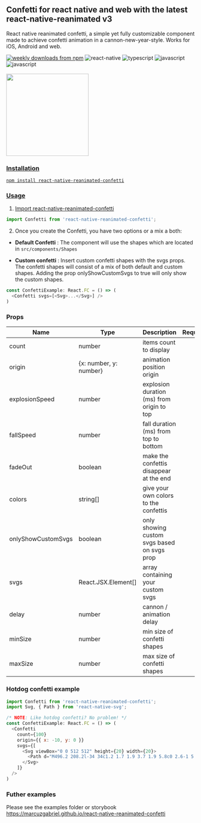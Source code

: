 <h2 align="left">Confetti for react native and web with the latest react-native-reanimated v3</h2>

React native reanimated confetti, a simple yet fully customizable component made to achieve confetti animation in a cannon-new-year-style. Works for iOS, Android and web.

<div style="flex-direction: row">
<a href="https://www.npmjs.com/package/react-native-reanimated-confetti">
  <img alt="weekly downloads from npm" src="https://img.shields.io/npm/dw/react-native-reanimated-confetti"></a>
  <img alt="react-native" src="https://img.shields.io/badge/React_Native-20232A?style=flat-square&logo=react&logoColor=61DAFB"></a>
  <img alt="typescript" src="https://img.shields.io/badge/TypeScript-007ACC?style=flat-square&logo=typescript&logoColor=white"></a>
  <img alt="javascript" src="https://img.shields.io/badge/JavaScript-323330?style=flat-square&logo=javascript&logoColor=F7DF1E"></a>
  <img alt="javascript" src="https://img.shields.io/badge/storybook-FF4785?style=flat-square&logo=storybook&logoColor=white"></a>
<a href="#badge">
</div>
<br>
<img width="220px" src="https://github.com/marcuzgabriel/react-native-reanimated-confetti/blob/main/packages/web/gifs/confetti.gif" />

### Installation
`npm install react-native-reanimated-confetti`

### Usage
  1. Import react-native-reanimated-confetti

  ```javascript
  import Confetti from 'react-native-reanimated-confetti';
  ```

  2. Once you create the Confetti, you have two options or a mix a both:

  - **Default Confetti** : The component will use the shapes which are located in ```src/components/Shapes```

  - **Custom confetti** : Insert custom confetti shapes with the svgs props. The confetti shapes will consist of a mix of both default and custom shapes. Adding the prop onlyShowCustomSvgs to true will only show the custom shapes.

  ```js
  const ConfettiExample: React.FC = () => (
    <Confetti svgs=[<Svg>...</Svg>] />
  )
  ```

### Props

| Name               | Type                   | Description                                 | Required | Default         |
|--------------------|------------------------|---------------------------------------------|----------|-----------------|
| count              | number                 | items count to display                      |          | 100             |
| origin             | {x: number, y: number} | animation position origin                   |          | { x: -10, y: 0} |
| explosionSpeed     | number                 | explosion duration (ms) from origin to top  |          | 350             |
| fallSpeed          | number                 | fall duration (ms) from top to bottom       |          | 3000            |
| fadeOut            | boolean                | make the confettis disappear at the end     |          | false           |
| colors             | string[]               | give your own colors to the confettis       |          | default colors  |
| onlyShowCustomSvgs | boolean                | only showing custom svgs based on svgs prop |          | false           |
| svgs               | React.JSX.Element[]    | array containing your custom svgs           |          | []              |
| delay              | number                 | cannon / animation delay                    |          | 0               |
| minSize            | number                 | min size of confetti shapes                 |          | 20              |
| maxSize            | number                 | max size of confetti shapes                 |          | 30              |

### Hotdog confetti example
```js
import Confetti from 'react-native-reanimated-confetti';
import Svg, { Path } from 'react-native-svg';

/* NOTE: Like hotdog confetti? No problem! */
const ConfettiExample: React.FC = () => (
  <Confetti
    count={100}
    origin={{ x: -10, y: 0 }}
    svgs={[
      <Svg viewBox="0 0 512 512" height={20} width={20}>
        <Path d="M496.2 208.2l-34 34c1.2 1.7 1.9 3.7 1.9 5.8c0 2.6-1 5.2-2.9 7L255 461.1c-1.9 1.9-4.4 2.9-7 2.9c-2.1 0-4.1-.7-5.8-1.9l-34 34c10.7 10.2 25 15.8 39.8 15.8c15.4 0 30.1-6.1 41-17L495 289c10.9-10.9 17-25.6 17-41c0-14.8-5.7-29.1-15.8-39.8zM15.8 303.8l34-34c-1.2-1.7-1.9-3.7-1.9-5.8c0-2.6 1-5.2 2.9-7L17 223 50.9 257 257 50.9c1.9-1.9 4.4-2.9 7-2.9c2.1 0 4.1 .7 5.8 1.9l34-34C293.1 5.7 278.8 0 264 0c-15.4 0-30.1 6.1-41 17L17 223C6.1 233.9 0 248.6 0 264c0 14.8 5.7 29.1 15.8 39.8zM447.6 143.6l-304 304c-21.9 21.9-57.3 21.9-79.2 0s-21.9-57.3 0-79.2l304-304c21.9-21.9 57.3-21.9 79.2 0s21.9 57.3 0 79.2zm33.9 33.9c40.6-40.6 40.6-106.5 0-147.1s-106.5-40.6-147.1 0l-304 304c-40.6 40.6-40.6 106.5 0 147.1s106.5 40.6 147.1 0l304-304zm-70.2-38.2c6.2-6.2 6.2-16.4 0-22.6s-16.4-6.2-22.6 0c-7 7-12.5 10.8-17 13.1c-4.5 2.3-8.5 3.4-13.6 4.7l-1.5 .4c-4.7 1.2-10.9 2.7-17.3 5.6c-7.4 3.4-14.8 8.4-22.7 16.3c-16.2 16.2-20.5 30.7-24 42.7l0 .1c-3.1 10.6-5.5 18.8-16 29.2c-5.5 5.5-9.5 7.8-12.4 9.1c-3 1.3-5.8 1.7-10.6 2.4l-.4 .1c-4.6 .6-10.9 1.6-18 4.5c-7.4 3.1-14.8 8.1-22.6 15.9c-16.2 16.2-20.5 30.7-24 42.7l0 .1c-3.1 10.6-5.5 18.8-16 29.2c-5.5 5.5-9.7 8.1-13.3 9.8c-3.6 1.6-6.9 2.5-12 3.7l-1.2 .3c-5.6 1.4-12.6 3.2-20.4 7.3c-7.9 4-16 9.9-25 18.9c-6.2 6.2-6.2 16.4 0 22.6s16.4 6.2 22.6 0c7-7 12.5-10.8 17-13.1c4.5-2.3 8.5-3.4 13.6-4.7l1.5-.4 0 0c4.7-1.2 10.9-2.7 17.3-5.6c7.4-3.4 14.8-8.4 22.7-16.3c16.2-16.2 20.5-30.7 24-42.7l0-.1c3.1-10.6 5.5-18.8 16-29.2c5.5-5.5 9.5-7.8 12.4-9.1c3-1.3 5.8-1.7 10.6-2.4l.4-.1c4.6-.6 10.9-1.6 18-4.5c7.4-3.1 14.8-8.1 22.6-15.9c16.2-16.2 20.5-30.7 24-42.7l0-.1c3.1-10.6 5.5-18.8 16-29.2c5.5-5.5 9.7-8.1 13.3-9.8c3.6-1.6 6.9-2.5 12-3.7l1.2-.3c5.6-1.4 12.6-3.2 20.4-7.3c7.9-4 16-9.9 25-18.9z"/>
      </Svg>
    ]}
  />
)
```

### Futher examples

Please see the examples folder or storybook https://marcuzgabriel.github.io/react-native-reanimated-confetti
